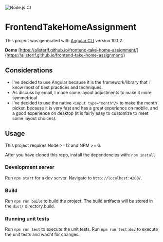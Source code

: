 ![Node.js CI](https://github.com/alisterlf/frontend-take-home-assignment/workflows/Node.js%20CI/badge.svg)

# FrontendTakeHomeAssignment

This project was generated with [Angular CLI](https://github.com/angular/angular-cli) version 10.1.2.

**Demo** [https://alisterlf.github.io/frontend-take-home-assignment/](https://alisterlf.github.io/frontend-take-home-assignment/)

## Considerations

- I've decided to use Angular because it is the framework/library that i know most of best practices and techniques.
- As discuss by email, I made some layout adjustments to make it more symmetrical
- I've decided to use the native `<input type="month"/>` to make the month picker, because it is very fast and has a great experience on mobile, and a good experience on desktop (it is fairly easy to customize to meet some layout choices).

## Usage

This project requires Node >=12 and NPM >= 6.

After you have cloned this repo, install the dependencies with: `npm install`

### Development server

Run `npm start` for a dev server. Navigate to `http://localhost:4200/`.

### Build

Run `npm run build` to build the project. The build artifacts will be stored in the `dist/` directory.build.

### Running unit tests

Run `npm run test` to execute the unit tests. Run `npm run test:dev` to execute the unit tests and wacht for changes.
